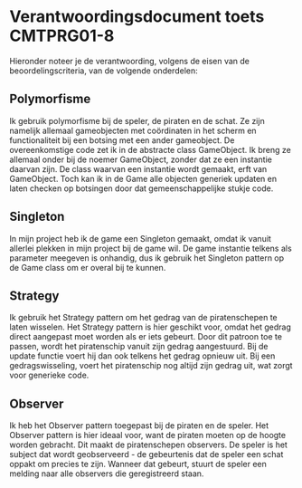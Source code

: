 # Verantwoordingsdocument toets CMTPRG01-8
Hieronder noteer je de verantwoording, volgens de eisen van de beoordelingscriteria, van de volgende onderdelen: 

## Polymorfisme
Ik gebruik polymorfisme bij de speler, de piraten en de schat. Ze zijn namelijk allemaal gameobjecten met coördinaten in het scherm en functionaliteit bij een botsing met een ander gameobject. De overeenkomstige code zet ik in de abstracte class GameObject. Ik breng ze allemaal onder bij de noemer GameObject, zonder dat ze een instantie daarvan zijn. De class waarvan een instantie wordt gemaakt, erft van GameObject. Toch kan ik in de Game alle objecten generiek updaten en laten checken op botsingen door dat gemeenschappelijke stukje code.

## Singleton
In mijn project heb ik de game een Singleton gemaakt, omdat ik vanuit allerlei plekken in mijn project bij de game wil. De game instantie telkens als parameter meegeven is onhandig, dus ik gebruik het Singleton pattern op de Game class om er overal bij te kunnen.

## Strategy
Ik gebruik het Strategy pattern om het gedrag van de piratenschepen te laten wisselen. Het Strategy pattern is hier geschikt voor, omdat het gedrag direct aangepast moet worden als er iets gebeurt. Door dit patroon toe te passen, wordt het piratenschip vanuit zijn gedrag aangestuurd. Bij de update functie voert hij dan ook telkens het gedrag opnieuw uit. Bij een gedragswisseling, voert het piratenschip nog altijd zijn gedrag uit, wat zorgt voor generieke code.

## Observer
Ik heb het Observer pattern toegepast bij de piraten en de speler. Het Observer pattern is hier ideaal voor, want de piraten moeten op de hoogte worden gebracht. Dit maakt de piratenschepen observers. De speler is het subject dat wordt geobserveerd - de gebeurtenis dat de speler een schat oppakt om precies te zijn. Wanneer dat gebeurt, stuurt de speler een melding naar alle observers die geregistreerd staan.